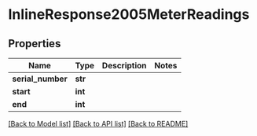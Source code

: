 # InlineResponse2005MeterReadings


## Properties
Name | Type | Description | Notes
------------ | ------------- | ------------- | -------------
**serial_number** | **str** |  | 
**start** | **int** |  | 
**end** | **int** |  | 

[[Back to Model list]](../README.md#documentation-for-models) [[Back to API list]](../README.md#documentation-for-api-endpoints) [[Back to README]](../README.md)


